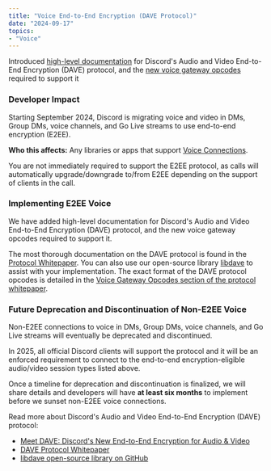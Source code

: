```yaml
---
title: "Voice End-to-End Encryption (DAVE Protocol)"
date: "2024-09-17"
topics:
- "Voice"
---
```


Introduced [high-level documentation](#DOCS_TOPICS_VOICE_CONNECTIONS) for Discord's Audio and Video End-to-End Encryption (DAVE) protocol, and the [new voice gateway opcodes](#DOCS_TOPICS_OPCODES_AND_STATUS_CODES/voice) required to support it

### **Developer Impact**

Starting September 2024, Discord is migrating voice and video in DMs, Group DMs, voice channels, and Go Live streams to use end-to-end encryption (E2EE). 

**Who this affects:** Any libraries or apps that support [Voice Connections](#DOCS_TOPICS_VOICE_CONNECTIONS).

You are not immediately required to support the E2EE protocol, as calls will automatically upgrade/downgrade to/from E2EE depending on the support of clients in the call.

### **Implementing E2EE Voice**

We have added high-level documentation for Discord's Audio and Video End-to-End Encryption (DAVE) protocol, and the new voice gateway opcodes required to support it.

The most thorough documentation on the DAVE protocol is found in the [Protocol Whitepaper](https://daveprotocol.com/). You can also use our open-source library [libdave](https://github.com/discord/libdave) to assist with your implementation. The exact format of the DAVE protocol opcodes is detailed in the [Voice Gateway Opcodes section of the protocol whitepaper](https://daveprotocol.com/#voice-gateway-opcodes).

### **Future Deprecation and Discontinuation of Non-E2EE Voice**

Non-E2EE connections to voice in DMs, Group DMs, voice channels, and Go Live streams will eventually be deprecated and discontinued.

In 2025, all official Discord clients will support the protocol and it will be an enforced requirement to connect to the end-to-end encryption-eligible audio/video session types listed above.

Once a timeline for deprecation and discontinuation is finalized, we will share details and developers will have **at least six months** to implement before we sunset non-E2EE voice connections.

Read more about Discord's Audio and Video End-to-End Encryption (DAVE) protocol:

- [Meet DAVE: Discord's New End-to-End Encryption for Audio & Video](https://discord.com/blog/meet-dave-e2ee-for-audio-video)
- [DAVE Protocol Whitepaper](https://daveprotocol.com/)
- [libdave open-source library on GitHub](https://github.com/discord/libdave)
